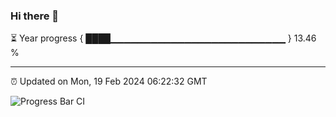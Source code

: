 ### Hi there 👋

⏳ Year progress { ████▁▁▁▁▁▁▁▁▁▁▁▁▁▁▁▁▁▁▁▁▁▁▁▁▁▁ } 13.46 %

---

⏰ Updated on Mon, 19 Feb 2024 06:22:32 GMT

![Progress Bar CI](https://github.com/ZhaoGui/ZhaoGui/workflows/Progress%20Bar%20CI/badge.svg)
